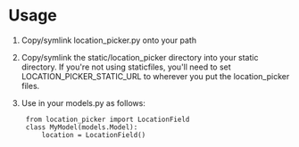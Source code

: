 # Usage

1. Copy/symlink location_picker.py onto your path
2. Copy/symlink the static/location_picker directory into your static directory. If you're
   not using staticfiles, you'll need to set LOCATION_PICKER_STATIC_URL to wherever you put
   the location_picker files.
3. Use in your models.py as follows:
   
        from location_picker import LocationField
        class MyModel(models.Model):
            location = LocationField()

